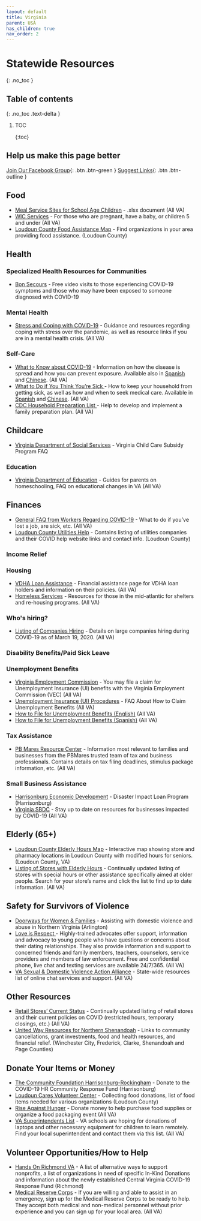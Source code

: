 ```yaml
---
layout: default
title: Virginia
parent: USA
has_children: true
nav_order: 2
---
```


# Statewide Resources



{: .no\_toc }

## Table of contents

{: .no\_toc .text-delta }

1. TOC

   {:toc}

## Help us make this page better

 [Join Our Facebook Group](https://www.facebook.com/groups/coronawhatnow){: .btn .btn-green } [Suggest Links](https://docs.google.com/document/d/1ti3EjQEWDcRPWjwhSJAhfxl6BSuuW4n4rvzWRiswht0/edit?usp=sharing){: .btn .btn-outline }

## Food

* [Meal Service Sites for School Age Children](http://www.doe.virginia.gov/support/nutrition/approved-meal-sites.xlsx) - .xlsx document \(All VA\)
* [WIC Services](https://uwhr.org/files/galleries/WIC_COVID_Flyer.pdf) - For those who are pregnant, have a baby, or children 5 and under \(All VA\)
* [Loudoun County Food Assistance Map](https://loudoungis.maps.arcgis.com/apps/webappviewer/index.html?id=6ed1f163061c43afa43b0a5b45bed1ab) - Find organizations in your area providing food assistance. \(Loudoun County\)

## Health

### Specialized Health Resources for Communities

* [Bon Secours](https://blog.bonsecours.com/news/free-covid-19-video-visits/) - Free video visits to those experiencing COVID-19 symptoms and those who may have been exposed to someone diagnosed with COVID-19

### Mental Health

* [Stress and Coping with COVID-19](https://www.cdc.gov/coronavirus/2019-ncov/daily-life-coping/managing-stress-anxiety.html?CDC_AA_refVal=https%3A%2F%2Fwww.cdc.gov%2Fcoronavirus%2F2019-ncov%2Fprepare%2Fmanaging-stress-anxiety.html) - Guidance and resources regarding coping with stress over the pandemic, as well as resource links if you are in a mental health crisis. \(All VA\)

### Self-Care

* [What to Know about COVID-19](https://www.cdc.gov/coronavirus/2019-ncov/downloads/2019-ncov-factsheet.pdf) - Information on how the disease is spread and how you can prevent exposure.  Available also in [Spanish](https://www.cdc.gov/coronavirus/2019-ncov/downloads/2019-ncov-factsheet-sp.pdf) and [Chinese](https://www.cdc.gov/coronavirus/2019-ncov/downloads/2019-ncov-factsheet-chinese.pdf). \(All VA\)
* [What to Do if You Think You’re Sick ](https://www.cdc.gov/coronavirus/2019-ncov/downloads/sick-with-2019-nCoV-fact-sheet.pdf)- How to keep your household from getting sick, as well as how and when to seek medical care. Available in [Spanish](https://www.cdc.gov/coronavirus/2019-ncov/downloads/sick-with-2019-nCoV-fact-sheet-sp.pdf) and [Chinese](https://www.cdc.gov/coronavirus/2019-ncov/downloads/sick-with-2019-nCoV-fact-sheet-chinese.pdf). \(All VA\)
* [CDC Household Preparation List ](https://www.cdc.gov/coronavirus/2019-ncov/daily-life-coping/checklist-household-ready.html?CDC_AA_refVal=https%3A%2F%2Fwww.cdc.gov%2Fcoronavirus%2F2019-ncov%2Fcommunity%2Fhome%2Findex.html)- Help to develop and implement a family preparation plan. \(All VA\)

## Childcare

* [Virginia Department of Social Services](https://www.dss.virginia.gov/geninfo/files/FAQs-Virginia_Subsidy_Program.pdf) - Virginia Child Care Subsidy Program FAQ

### Education

* [Virginia Department of Education](http://www.doe.virginia.gov/support/health_medical/office/covid-19.shtml) - Guides for parents on homeschooling, FAQ on educational changes in VA \(All VA\)

## Finances

* [General FAQ from Workers Regarding COVID-19](https://www.governor.virginia.gov/media/governorvirginiagov/governor-of-virginia/pdf/Frequently-Asked-Questions-from-Workers-Regarding-COVID-19.pdf) - What to do if you’ve lost a job, are sick, etc. \(All VA\)
* [Loudoun County Utilities Help](https://www.loudoun.gov/5325/COVID-19-Utilities) - Contains listing of utilities companies and their COVID help website links and contact info. \(Loudoun County\)

### Income Relief

### Housing

* [VDHA Loan Assistance](https://www.vhda.com/about/Pages/VH-COVID19-FAQs.aspx) - Financial assistance page for VDHA loan holders and information on their policies. \(All VA\)
* [Homeless Services](https://www.voachesapeake.org/homeless) - Resources for those in the mid-atlantic for shelters and re-housing programs. \(All VA\)

### Who's hiring?

* [Listing of Companies Hiring](https://www.wric.com/news/local-news/need-a-job-these-places-are-hiring-during-covid-19/) - Details on large companies hiring during COVID-19 as of March 19, 2020. \(All VA\)

### Disability Benefits/Paid Sick Leave

### Unemployment Benefits

* [Virginia Employment Commission](http://www.vec.virginia.gov/node/11699) - You may file a claim for Unemployment Insurance \(UI\) benefits with the Virginia Employment Commission \(VEC\) \(All VA\)
* [Unemployment Insurance \(UI\) Procedures](https://www.vec.virginia.gov/sites/default/files/documents/Information-on-claims-related-to-layoff-March-2020.pdf) - FAQ About How to Claim Unemployment Benefits \(All VA\)
* [How to File for Unemployment Benefits \(English\)](https://uwhr.org/files/galleries/How_to_Apply_English_COVID-19_PDF.pdf) \(All VA\)
* [How to File for Unemployment Benefits \(Spanish\)](https://uwhr.org/files/galleries/How_to_Apply_Spanish_COVID-19_PDF.pdf) \(All VA\)

### Tax Assistance

* [PB Mares Resource Center](https://www.pbmares.com/covid-19-resource-center) - Information most relevant to families and businesses from the PBMares trusted team of tax and business professionals.  Contains details on tax filing deadlines, stimulus package information, etc. \(All VA\)

### Small Business Assistance

* [Harrisonburg Economic Development](https://harrisonburgdevelopment.com/incentives-financing-2/) - Disaster Impact Loan Program \(Harrisonburg\)
* [Virginia SBDC](http://www.valleysbdc.org/covid-19/) - Stay up to date on resources for businesses impacted by COVID-19 \(All VA\)

## Elderly \(65+\)

* [Loudoun County Elderly Hours Map](https://loudoungis.maps.arcgis.com/apps/webappviewer/index.html?id=9b8b074dfdd246e0a9fbfc85c0f3b4db) - Interactive map showing store and pharmacy locations in Loudoun County with modified hours for seniors. \(Loudoun County, VA\)
* [Listing of Stores with Elderly Hours](https://www.usatoday.com/story/money/2020/03/17/coronavirus-shopping-stores-introduce-time-for-vulnerable-elderly-pregnant/5074064002/) - Continually updated listing of stores with special hours or other assistance specifically aimed at older people.  Search for your store’s name and click the list to find up to date information. \(All VA\)

## Safety for Survivors of Violence

* [Doorways for Women & Families](https://www.doorwaysva.org/get-help/) - Assisting with domestic violence and abuse in Northern Virginia \(Arlington\)
* [Love is Respect ](https://www.loveisrespect.org/)- Highly-trained advocates offer support, information and advocacy to young people who have questions or concerns about their dating relationships. They also provide information and support to concerned friends and family members, teachers, counselors, service providers and members of law enforcement. Free and confidential phone, live chat and texting services are available 24/7/365. \(All VA\) 
* [VA Sexual & Domestic Violence Action Alliance](http://www.vsdvalliance.org/resources-helpayuda/get-help/?view=mobile) -  State-wide resources list of online chat services and support. \(All VA\) 

## Other Resources

* [Retail Stores’ Current Status](https://www.retaildive.com/news/tracking-retails-response-to-the-coronavirus/574216/) - Continually updated listing of retail stores and their current policies on COVID \(restricted hours, temporary closings, etc.\) \(All VA\)
* [United Way Resources for Northern Shenandoah](https://www.unitedwaynsv.org/COVID-19-Resources?fbclid=IwAR1yiwDcq0tg_0Tv5CgEyDq8w3ng2yE3gi_QbUuTb2pFtvqH6J-YftS4gqU) - Links to community cancellations, grant investments, food and health resources, and financial relief. \(Winchester City, Frederick, Clarke, Shenandoah and Page Counties\)

## Donate Your Items or Money

* [The Community Foundation Harrisonburg-Rockingham](https://www.tcfhr.org/covid-19/) - Donate to the COVID-19 HR Community Response Fund \(Harrisonburg\)
* [Loudoun Cares Volunteer Center](https://volunteer.loudouncares.org/need/detail/?need_id=508171) - Collecting food donations, list of food items needed for various organizations \(Loudoun County\) 
* [Rise Against Hunger](https://www.riseagainsthunger.org/#meettheneed) - Donate money to help purchase food supplies or organize a food packaging event \(All VA\)
* [VA Superintendents List](http://www.va-doeapp.com/PublicSchoolsByDivisions.aspx?w=true) - VA schools are hoping for donations of laptops and other necessary equipment for children to learn remotely.  Find your local superintendent and contact them via this list. \(All VA\)

## Volunteer Opportunities/How to Help

* [Hands On Richmond VA](https://www.handsonrva.org/inkind?) - A list of alternative ways to support nonprofits, a list of organizations in need of specific In-Kind Donations and information about the newly established Central Virginia COVID-19 Response Fund \(Richmond\)
* [Medical Reserve Corps](http://www.vdh.virginia.gov/mrc/) - If you are willing and able to assist in an emergency, sign up for the Medical Reserve Corps to be ready to help.  They accept both medical and non-medical personnel without prior experience and you can sign up for your local area. \(All VA\)

